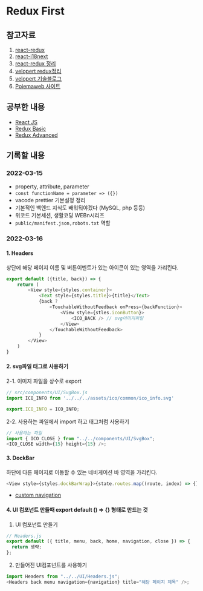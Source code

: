 # Redux First

## 참고자료

1. [react-redux](https://react-redux.js.org/introduction/getting-started)
2. [react-i18next](https://react.i18next.com/getting-started)
3. [react-redux 정리](https://13akstjq.github.io/redux/2019/12/14/redux-redux%EC%99%84%EB%B2%BD%EC%A0%95%EB%A6%AC.html)
4. [velopert redux정리](https://redux.vlpt.us/1-6-reducers.html)
5. [velopert 기술블로그](https://velopert.com/1967)
6. [Poiemaweb 사이트](https://poiemaweb.com/Front-end)

## 공부한 내용

- [React JS](/md/react.md)
- [Redux Basic](/md/redux-basic.md)
- [Redux Advanced](/md/redux-advanced.md.md)

## 기록할 내용

### 2022-03-15

- property, attribute, parameter
- `const functionName = parameter => ({})`
- vacode prettier 기본설정 정리
- 기본적인 백엔드 지식도 배워둬야겠다 (MySQL, php 등등)
- 위코드 기본세션, 생활코딩 WEBn시리즈
- `public/manifest.json,robots.txt` 역할

### 2022-03-16

#### 1. Headers

상단에 해당 페이지 이름 및 버튼이벤트가 있는 아이콘이 있는 영역을 가리킨다.

```js
export default ({title, back}) => {
    return (
        <View style={styles.container}>
            <Text style={styles.title}>{title}</Text>
            {back ?
                <TouchableWithoutFeedback onPress={backFunction}>
                    <View style={stles.iconButton}>
                        <ICO_BACK /> // svg이미지파일
                    </View>
                </TouchableWithoutFeedback>
            }
        </View>
    )
}
```

#### 2. svg파일 태그로 사용하기

2-1. 이미지 파일을 상수로 export

```js
// src/components/UI/SvgBox.js
import ICO_INFO from '../../../assets/ico/common/ico_info.svg'

export.ICO_INFO = ICO_INFO;
```

2-2. 사용하는 파일에서 import 하고 태그처럼 사용하기

```js
// 사용하는 파일
import { ICO_CLOSE } from "../../components/UI/SvgBox";
<ICO_CLOSE width={15} height={15} />;
```

#### 3. DockBar

하단에 다른 페이지로 이동할 수 있는 네비게이션 바 영역을 가리킨다.

```js
<View style={styles.dockBarWrap}>{state.routes.map((route, index) => {})}</View>
```

- [custom navigation](https://www.devh.kr/2020/React-Navigation-Custom-navigators/)

#### 4. UI 컴포넌트 만들때 export default () => {} 형태로 만드는 것

1. UI 컴포넌트 만들기

```js
// Headers.js
export default ({ title, menu, back, home, navigation, close }) => {
  return 생략;
};
```

2. 만들어진 UI컴포넌트를 사용하기

```js
import Headers from "../../UI/Headers.js";
<Headers back menu navigation={navigation} title="해당 페이지 제목" />;
```
